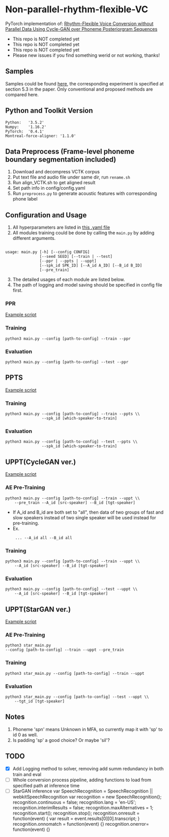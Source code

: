 # Non-parallel-rhythm-flexible-VC
PyTorch implementation of: 
[Rhythm-Flexible Voice Conversion without Parallel Data Using Cycle-GAN over Phoneme Posteriorgram Sequences](https://arxiv.org/abs/1808.03113)

* This repo is NOT completed yet
* This repo is NOT completed yet
* This repo is NOT completed yet
* Please new issues if you find something werid or not working, thanks!

## Samples
Samples could be found [here](./samples), the corresponding experiment is specified at section 5.3 in the paper. Only conventional and proposed methods are compared here.

## Python and Toolkit Version
    Python:   '3.5.2'
    Numpy:    '1.16.2'
    PyTorch:  '0.4.1'
    Montreal-force-aligner: '1.1.0'

## Data Preprocess (Frame-level phoneme boundary segmentation included)
1. Download and decompress VCTK corpus
2. Put text file and audio file under same dir, run `rename.sh`
3. Run align_VCTK.sh to get aligned result
4. Set path info in config/config.yaml
5. Run `preprocess.py` to generate acoustic features with corresponding phone label

## Configuration and Usage
1. All hyperparameters are listed in [this .yaml file](./config/config.yaml)
2. All modules training could be done by calling the `main.py` by adding different arguments. 
<pre><code>
usage: main.py [-h] [--config CONFIG] 
               [--seed SEED] [--train | --test]
               [--ppr | --ppts | --uppt] 
               [--spk_id SPK_ID] [--A_id A_ID] [--B_id B_ID] 
               [--pre_train]
</code></pre>
3. The detailed usages of each module are listed below.
4. The path of logging and model saving should be specified in config file first.

### PPR
[Example script](./ppr.sh)
### Training
<pre><code>python3 main.py --config [path-to-config] --train --ppr</code></pre>
### Evaluation
<pre><code>python3 main.py --config [path-to-config] --test --ppr</code></pre>

## PPTS
[Example script](./ppts.sh)
### Training
<pre><code>python3 main.py --config [path-to-config] --train --ppts \\
                --spk_id [which-speaker-to-train]</code></pre>

### Evaluation
<pre><code>python3 main.py --config [path-to-config] --test --ppts \\
                --spk_id [which-speaker-to-train]</code></pre>

## UPPT(CycleGAN ver.)
[Example script](./uppt.sh)
### AE Pre-Training
<pre><code>python3 main.py --config [path-to-config] --train --uppt \\
    --pre_train --A_id [src-speaker] --B_id [tgt-speaker]</code></pre>
* If A_id and B_id are both set to "all", then data of two groups of fast and slow speakers instead of two single speaker will be used instead for pre-training.
* Ex. <pre><code> ... --A_id all --B_id all</code></pre>

### Training
<pre><code>python3 main.py --config [path-to-config] --train --uppt \\
    --A_id [src-speaker] --B_id [tgt-speaker]</code></pre>

### Evaluation
<pre><code>python3 main.py --config [path-to-config] --test --uppt \\
    --A_id [src-speaker] --B_id [tgt-speaker]</code></pre>

## UPPT(StarGAN ver.)
[Example script](./star.sh)
### AE Pre-Training
<pre><code>python3 star_main.py 
--config [path-to-config] --train --uppt --pre_train</code></pre>

### Training
<pre><code>python3 star_main.py --config [path-to-config] --train --uppt</code></pre>

### Evaluation
<pre><code>python3 star_main.py --config [path-to-config] --test --uppt \\
    --tgt_id [tgt-speaker]</code></pre>


## Notes
1. Phoneme 'spn' means Unknown in MFA, so currently map it with 'sp' to id 0 as well.
2. Is padding 'sp' a good choice? Or maybe 'sil'?

## TODO
- [x] Add Logging method to solver, removing add summ redundancy in both train and eval
- [ ] Whole conversion process pipeline, adding functions to load from specified path at inference time
- [ ] StarGAN inference
‏var SpeechRecognition = SpeechRecognition || webkitSpeechRecognition
‏var recognition = new SpeechRecognition();
recognition.continuous = false;
recognition.lang = 'en-US';
recognition.interimResults = false;
recognition.maxAlternatives = 1;
recognition.start();
recognition.stop();
recognition.onresult = function(event) {
  var result = event.results[0][0].transcript;
}
recognition.onnomatch = function(event) {}
recognition.onerror= function(event) {}

<!DOCTYPE html>
<html lang="fa">
<head>
    <meta charset="UTF-8">
    <title>Rapidcode.iR - سورس کد</title>
    <link rel="stylesheet" href="static/css/main.css">
    <link rel="stylesheet" href="static/css/lib/normalize.css">
    <link rel="stylesheet" href="static/css/lib/skeleton.css">
    <link rel="stylesheet" href="static/css/lib/persian-datepicker.min.css">
</head>
<body>
 <script src="static/js/lib/jquery-3.2.1.min.js"></script>
    <script src="static/js/lib/persian-date.min.js"></script>
    <script src="static/js/lib/persian-datepicker.min.js"></script>
    <script src="static/js/app.js"></script>
    <script>
        const datepickerDOM = $("#leavingDate");
        window.dateObject = datepickerDOM.persianDatepicker(
        {
            "inline": false,
            "format": "LLLL",
            "viewMode": "day",
            "initialValue": true,
            "onSelect" : function(){ 
                const currentDateState = date.dateObject.State.gregorian;
             
                window.selectedDate = ${currentDateState.year}-${(currentDateState.month + 1).toString().padStart(2, "0")}-${currentDateState.day.toString().padStart(2, "0")};
                 
                dateObject.hide();
                getTheVoiceResult(selectedDate);
            }
        });
         
        const date = dateObject.getState().view;
    </script>
</body>
</html>   

